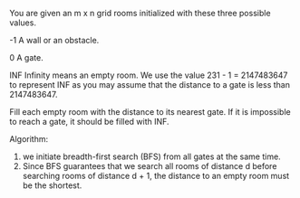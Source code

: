 You are given an m x n grid rooms initialized with these three possible values.

-1 A wall or an obstacle.

0 A gate.

INF Infinity means an empty room. We use the value 231 - 1 = 2147483647 to represent INF as you may assume that the distance to a gate is less than 2147483647.

Fill each empty room with the distance to its nearest gate. If it is impossible to reach a gate, it should be filled with INF.

Algorithm:
1. we initiate breadth-first search (BFS) from all gates at the same time.
2. Since BFS guarantees that we search all rooms of distance d before searching rooms of distance d + 1, the distance to an empty room must be the shortest.
